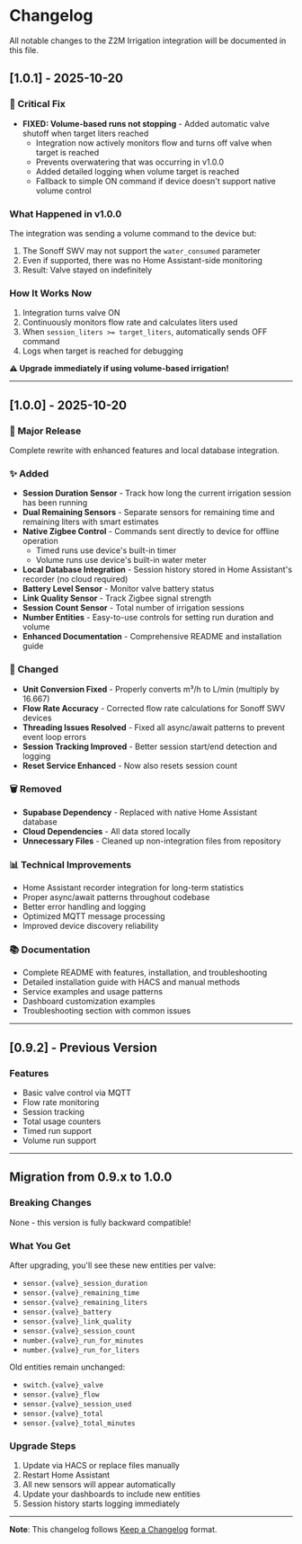 # Changelog

All notable changes to the Z2M Irrigation integration will be documented in this file.

## [1.0.1] - 2025-10-20

### 🐛 Critical Fix

- **FIXED: Volume-based runs not stopping** - Added automatic valve shutoff when target liters reached
  - Integration now actively monitors flow and turns off valve when target is reached
  - Prevents overwatering that was occurring in v1.0.0
  - Added detailed logging when volume target is reached
  - Fallback to simple ON command if device doesn't support native volume control

### What Happened in v1.0.0

The integration was sending a volume command to the device but:
1. The Sonoff SWV may not support the `water_consumed` parameter
2. Even if supported, there was no Home Assistant-side monitoring
3. Result: Valve stayed on indefinitely

### How It Works Now

1. Integration turns valve ON
2. Continuously monitors flow rate and calculates liters used
3. When `session_liters >= target_liters`, automatically sends OFF command
4. Logs when target is reached for debugging

**⚠️ Upgrade immediately if using volume-based irrigation!**

---

## [1.0.0] - 2025-10-20

### 🎉 Major Release

Complete rewrite with enhanced features and local database integration.

### ✨ Added

- **Session Duration Sensor** - Track how long the current irrigation session has been running
- **Dual Remaining Sensors** - Separate sensors for remaining time and remaining liters with smart estimates
- **Native Zigbee Control** - Commands sent directly to device for offline operation
  - Timed runs use device's built-in timer
  - Volume runs use device's built-in water meter
- **Local Database Integration** - Session history stored in Home Assistant's recorder (no cloud required)
- **Battery Level Sensor** - Monitor valve battery status
- **Link Quality Sensor** - Track Zigbee signal strength
- **Session Count Sensor** - Total number of irrigation sessions
- **Number Entities** - Easy-to-use controls for setting run duration and volume
- **Enhanced Documentation** - Comprehensive README and installation guide

### 🔧 Changed

- **Unit Conversion Fixed** - Properly converts m³/h to L/min (multiply by 16.667)
- **Flow Rate Accuracy** - Corrected flow rate calculations for Sonoff SWV devices
- **Threading Issues Resolved** - Fixed all async/await patterns to prevent event loop errors
- **Session Tracking Improved** - Better session start/end detection and logging
- **Reset Service Enhanced** - Now also resets session count

### 🗑️ Removed

- **Supabase Dependency** - Replaced with native Home Assistant database
- **Cloud Dependencies** - All data stored locally
- **Unnecessary Files** - Cleaned up non-integration files from repository

### 📊 Technical Improvements

- Home Assistant recorder integration for long-term statistics
- Proper async/await patterns throughout codebase
- Better error handling and logging
- Optimized MQTT message processing
- Improved device discovery reliability

### 📚 Documentation

- Complete README with features, installation, and troubleshooting
- Detailed installation guide with HACS and manual methods
- Service examples and usage patterns
- Dashboard customization examples
- Troubleshooting section with common issues

---

## [0.9.2] - Previous Version

### Features

- Basic valve control via MQTT
- Flow rate monitoring
- Session tracking
- Total usage counters
- Timed run support
- Volume run support

---

## Migration from 0.9.x to 1.0.0

### Breaking Changes

None - this version is fully backward compatible!

### What You Get

After upgrading, you'll see these new entities per valve:
- `sensor.{valve}_session_duration`
- `sensor.{valve}_remaining_time`
- `sensor.{valve}_remaining_liters`
- `sensor.{valve}_battery`
- `sensor.{valve}_link_quality`
- `sensor.{valve}_session_count`
- `number.{valve}_run_for_minutes`
- `number.{valve}_run_for_liters`

Old entities remain unchanged:
- `switch.{valve}_valve`
- `sensor.{valve}_flow`
- `sensor.{valve}_session_used`
- `sensor.{valve}_total`
- `sensor.{valve}_total_minutes`

### Upgrade Steps

1. Update via HACS or replace files manually
2. Restart Home Assistant
3. All new sensors will appear automatically
4. Update your dashboards to include new entities
5. Session history starts logging immediately

---

**Note**: This changelog follows [Keep a Changelog](https://keepachangelog.com/en/1.0.0/) format.
